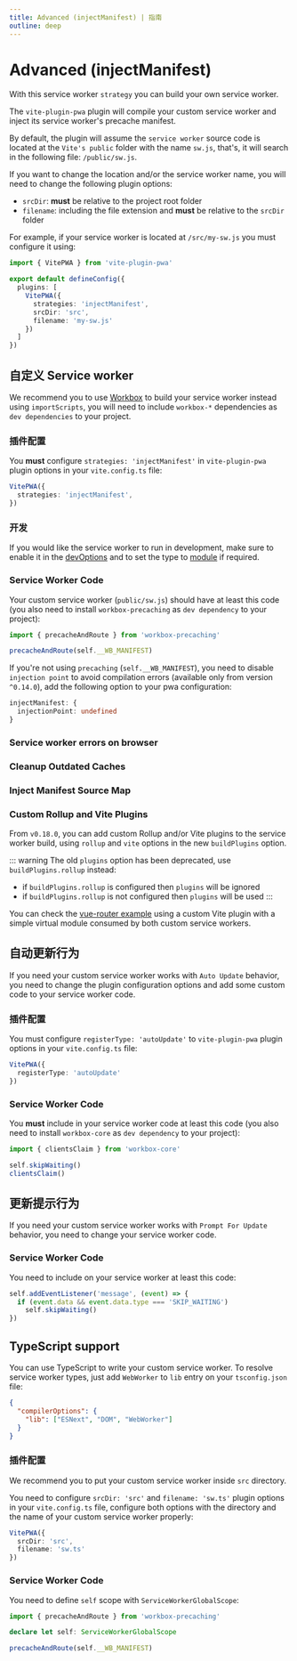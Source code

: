 ```yaml
---
title: Advanced (injectManifest) | 指南
outline: deep
---
```


# Advanced (injectManifest)

With this service worker `strategy` you can build your own service worker.

The `vite-plugin-pwa` plugin will compile your custom service worker and inject its service worker's precache manifest.

By default, the plugin will assume the `service worker` source code is located at the `Vite's public` folder with the name `sw.js`, that's, it will search in the following file: `/public/sw.js`. 

If you want to change the location and/or the service worker name, you will need to change the following plugin options:
- `srcDir`: **must** be relative to the project root folder 
- `filename`: including the file extension and **must** be relative to the `srcDir` folder

For example, if your service worker is located at `/src/my-sw.js` you must configure it using:
```ts
import { VitePWA } from 'vite-plugin-pwa'

export default defineConfig({
  plugins: [
    VitePWA({
      strategies: 'injectManifest',
      srcDir: 'src',
      filename: 'my-sw.js'
    })
  ]
})
```

## 自定义 Service worker

We recommend you to use [Workbox](https://developer.chrome.com/docs/workbox/) to build your service worker instead using `importScripts`, you will need to include `workbox-*` dependencies as `dev dependencies` to your project.

### 插件配置

You **must** configure `strategies: 'injectManifest'` in `vite-plugin-pwa` plugin options in your `vite.config.ts` file:

```ts
VitePWA({
  strategies: 'injectManifest',
})
```

### 开发

If you would like the service worker to run in development, make sure to enable it in the [devOptions](/guide/development#plugin-configuration) and to set the type to [module](/guide/development#injectmanifest-strategy) if required.

### Service Worker Code

Your custom service worker (`public/sw.js`) should have at least this code (you also need to install `workbox-precaching` as `dev dependency` to your project):
```js
import { precacheAndRoute } from 'workbox-precaching'

precacheAndRoute(self.__WB_MANIFEST)
```

If you're not using `precaching` (`self.__WB_MANIFEST`), you need to disable `injection point` to avoid compilation errors (available only from version `^0.14.0`), add the following option to your pwa configuration:

```ts
injectManifest: {
  injectionPoint: undefined
}
```

### Service worker errors on browser

<ServiceWorkerClientErrors />

### Cleanup Outdated Caches

<CleanupOutdatedCaches />

<InjectManifestCleanupOutdatedCaches />

### Inject Manifest Source Map <Badge type="tip" text="new options from v0.18.0+" />

<InjectManifestSourceMap />

### Custom Rollup and Vite Plugins <Badge type="tip" text="from v0.18.0+" />

From `v0.18.0`, you can add custom Rollup and/or Vite plugins to the service worker build, using `rollup` and `vite` options in the new `buildPlugins` option.

::: warning
The old `plugins` option has been deprecated, use `buildPlugins.rollup` instead: 
- if `buildPlugins.rollup` is configured then `plugins` will be ignored
- if `buildPlugins.rollup` is not configured then `plugins` will be used
:::

You can check the [vue-router example](https://github.com/vite-pwa/vite-plugin-pwa/tree/main/examples/vue-router) using a custom Vite plugin with a simple virtual module consumed by both custom service workers.

## 自动更新行为

If you need your custom service worker works with `Auto Update` behavior, you need to change the plugin configuration options and add some custom code to your service worker code.

### 插件配置

You must configure `registerType: 'autoUpdate'` to `vite-plugin-pwa` plugin options in your `vite.config.ts` file:

```ts
VitePWA({
  registerType: 'autoUpdate'
})
```

### Service Worker Code

You **must** include in your service worker code at least this code (you also need to install `workbox-core` as `dev dependency` to your project):

```js
import { clientsClaim } from 'workbox-core'

self.skipWaiting()
clientsClaim()
```

## 更新提示行为

If you need your custom service worker works with `Prompt For Update` behavior, you need to change your service worker code.

### Service Worker Code

You need to include on your service worker at least this code:

```js
self.addEventListener('message', (event) => {
  if (event.data && event.data.type === 'SKIP_WAITING')
    self.skipWaiting()
})
```

## TypeScript support 

You can use TypeScript to write your custom service worker. To resolve service worker types, just add `WebWorker` to `lib` entry on your `tsconfig.json` file:

```json
{
  "compilerOptions": {
    "lib": ["ESNext", "DOM", "WebWorker"]
  }
}
```

### 插件配置

We recommend you to put your custom service worker inside `src` directory. 

You need to configure `srcDir: 'src'` and `filename: 'sw.ts'` plugin options in your `vite.config.ts` file, configure both options with the directory and the name of your custom service worker properly:

```ts
VitePWA({
  srcDir: 'src',
  filename: 'sw.ts'
})
```

### Service Worker Code

You need to define `self` scope with `ServiceWorkerGlobalScope`:

```ts
import { precacheAndRoute } from 'workbox-precaching'

declare let self: ServiceWorkerGlobalScope

precacheAndRoute(self.__WB_MANIFEST)
```
